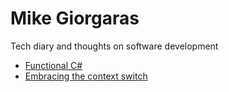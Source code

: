 # Mike Giorgaras
Tech diary and thoughts on software development

* [Functional C#](./functional_c#)
* [Embracing the context switch](./embracing_the_context_switch)
